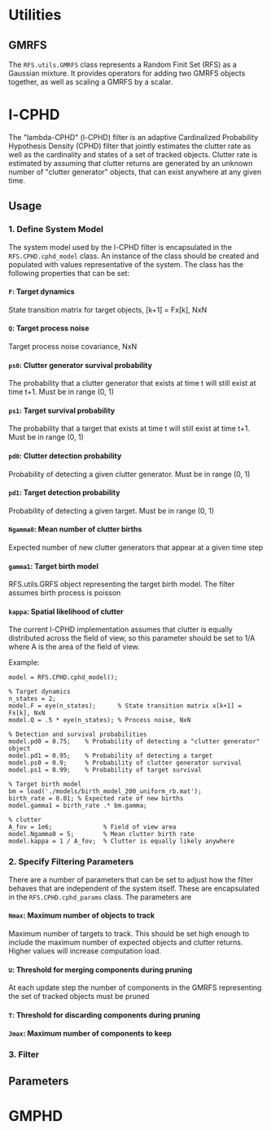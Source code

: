 # Utilities

## GMRFS
The `RFS.utils.GMRFS` class represents a Random Finit Set (RFS) as a Gaussian mixture. It provides operators for adding two GMRFS objects together, as well as scaling a GMRFS by a scalar.

# l-CPHD
The "lambda-CPHD" (l-CPHD) filter is an adaptive Cardinalized Probability Hypothesis Density (CPHD) filter that jointly estimates the clutter rate as well as the cardinality and states of a set of tracked objects. Clutter rate is estimated by assuming that clutter returns are generated by an unknown number of "clutter generator" objects, that can exist anywhere at any given time.

## Usage
### 1. Define System Model
The system model used by the l-CPHD filter is encapsulated in the `RFS.CPHD.cphd_model` class. An instance of the class should be created and populated with values representative of the system. The class has the following properties that can be set:

#### `F`: Target dynamics
State transition matrix for target objects, [k+1] = Fx[k], NxN

#### `Q`: Target process noise
Target process noise covariance, NxN

#### `ps0`: Clutter generator survival probability
The probability that a clutter generator that exists at time t will still exist at time t+1. Must be in range (0, 1)

#### `ps1`: Target survival probability
The probability that a target that exists at time t will still exist at time t+1. Must be in range (0, 1)

#### `pd0`: Clutter detection probability
Probability of detecting a given clutter generator. Must be in range (0, 1)

#### `pd1`: Target detection probability
Probability of detecting a given target. Must be in range (0, 1)

#### `Ngamma0`: Mean number of clutter births
Expected number of new clutter generators that appear at a given time step

#### `gamma1`: Target birth model
RFS.utils.GRFS object representing the target birth model. The filter assumes birth process is poisson

#### `kappa`: Spatial likelihood of clutter
The current l-CPHD implementation assumes that clutter is equally distributed across the field of view, so this parameter should be set to 1/A where A is the area of the field of view.

Example:
```
model = RFS.CPHD.cphd_model();

% Target dynamics
n_states = 2;
model.F = eye(n_states);      % State transition matrix x[k+1] = Fx[k], NxN
model.Q = .5 * eye(n_states); % Process noise, NxN

% Detection and survival probabilities
model.pd0 = 0.75;    % Probability of detecting a "clutter generator" object
model.pd1 = 0.95;    % Probability of detecting a target
model.ps0 = 0.9;     % Probability of clutter generator survival
model.ps1 = 0.99;    % Probability of target survival

% Target birth model
bm = load('./models/birth_model_200_uniform_rb.mat');
birth_rate = 0.01; % Expected rate of new births
model.gamma1 = birth_rate .* bm.gamma;

% clutter
A_fov = 1e6;              % Field of view area
model.Ngamma0 = 5;        % Mean clutter birth rate
model.kappa = 1 / A_fov;  % Clutter is equally likely anywhere
```

### 2. Specify Filtering Parameters
There are a number of parameters that can be set to adjust how the filter behaves that are independent of the system itself. These are encapsulated in the `RFS.CPHD.cphd_params` class. The parameters are

#### `Nmax`: Maximum number of objects to track
Maximum number of targets to track. This should be set high enough to include the maximum number of expected objects and clutter returns. Higher values will increase computation load.

#### `U`: Threshold for merging components during pruning    
At each update step the number of components in the GMRFS representing the set of tracked objects must be pruned
#### `T`: Threshold for discarding components during pruning

#### `Jmax`: Maximum number of components to keep

### 3. Filter

## Parameters


  

# GMPHD

